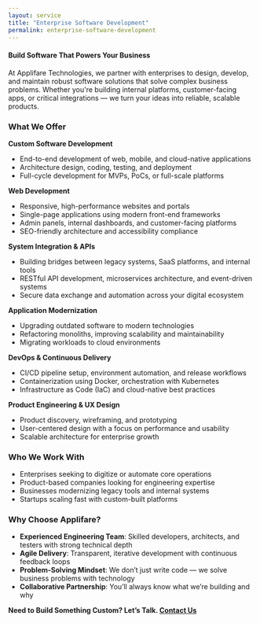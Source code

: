```yaml
---
layout: service
title: "Enterprise Software Development"
permalink: enterprise-software-development
---
```


#### Build Software That Powers Your Business

At Applifare Technologies, we partner with enterprises to design, develop, and maintain robust software solutions that solve complex business problems. Whether you're building internal platforms, customer-facing apps, or critical integrations — we turn your ideas into reliable, scalable products.

### What We Offer

**Custom Software Development**

- End-to-end development of web, mobile, and cloud-native applications
- Architecture design, coding, testing, and deployment
- Full-cycle development for MVPs, PoCs, or full-scale platforms

**Web Development**

- Responsive, high-performance websites and portals
- Single-page applications using modern front-end frameworks
- Admin panels, internal dashboards, and customer-facing platforms
- SEO-friendly architecture and accessibility compliance

**System Integration & APIs**

- Building bridges between legacy systems, SaaS platforms, and internal tools
- RESTful API development, microservices architecture, and event-driven systems
- Secure data exchange and automation across your digital ecosystem

**Application Modernization**

- Upgrading outdated software to modern technologies
- Refactoring monoliths, improving scalability and maintainability
- Migrating workloads to cloud environments

**DevOps & Continuous Delivery**

- CI/CD pipeline setup, environment automation, and release workflows
- Containerization using Docker, orchestration with Kubernetes
- Infrastructure as Code (IaC) and cloud-native best practices

**Product Engineering & UX Design**

- Product discovery, wireframing, and prototyping
- User-centered design with a focus on performance and usability
- Scalable architecture for enterprise growth

### Who We Work With

- Enterprises seeking to digitize or automate core operations
- Product-based companies looking for engineering expertise
- Businesses modernizing legacy tools and internal systems
- Startups scaling fast with custom-built platforms

### Why Choose Applifare?

- **Experienced Engineering Team**: Skilled developers, architects, and testers with strong technical depth
- **Agile Delivery**: Transparent, iterative development with continuous feedback loops
- **Problem-Solving Mindset**: We don’t just write code — we solve business problems with technology
- **Collaborative Partnership**: You’ll always know what we’re building and why

**Need to Build Something Custom? Let’s Talk. [Contact Us][contact-us]**

[contact-us]: mailto:help@applifare.com
[atlassian-marketplace]: https://marketplace.atlassian.com/vendors/1225728
